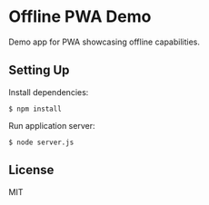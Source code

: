 # Offline PWA Demo

Demo app for PWA showcasing offline capabilities.


## Setting Up

Install dependencies:

```
$ npm install
```

Run application server:

```
$ node server.js
```


## License

MIT
